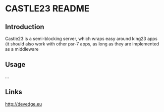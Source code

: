 # CASTLE23 README 

## Introduction
Castle23 is a semi-blocking server, which wraps easy around king23 apps (it should also work with other psr-7 apps, as long as they are implemented as a middleware

## Usage
...

## Links
http://devedge.eu

